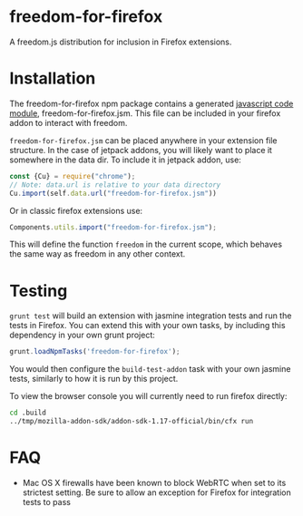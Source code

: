 freedom-for-firefox
===================
A freedom.js distribution for inclusion in Firefox extensions.

# Installation
The freedom-for-firefox npm package contains a generated [javascript code module](https://developer.mozilla.org/en-US/docs/Mozilla/JavaScript_code_modules), freedom-for-firefox.jsm. This file can be included in your firefox
addon to interact with freedom.

`freedom-for-firefox.jsm` can be placed anywhere in your extension file structure. In the case of jetpack addons, you will likely want to place it somewhere in the data dir. To include it in jetpack addon, use:

```javascript
const {Cu} = require("chrome");
// Note: data.url is relative to your data directory
Cu.import(self.data.url("freedom-for-firefox.jsm"))
```

Or in classic firefox extensions use:

```javascript
Components.utils.import("freedom-for-firefox.jsm");
```

This will define the function `freedom` in the current scope, which behaves the same way as
freedom in any other context.

# Testing
`grunt test` will build an extension with jasmine integration tests and run the tests in Firefox.
You can extend this with your own tasks, by including this dependency in your own grunt project:

```javascript
grunt.loadNpmTasks('freedom-for-firefox');
```

You would then configure the `build-test-addon` task with your own jasmine tests, similarly to
how it is run by this project.

To view the browser console you will currently need to run firefox directly:
```bash
cd .build
../tmp/mozilla-addon-sdk/addon-sdk-1.17-official/bin/cfx run
```

# FAQ
- Mac OS X firewalls have been known to block WebRTC when set to its strictest setting.
  Be sure to allow an exception for Firefox for integration tests to pass

